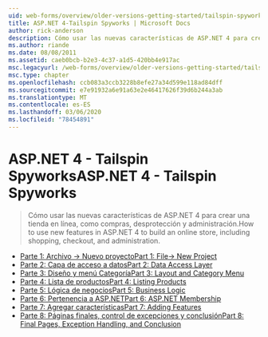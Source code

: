 ```yaml
---
uid: web-forms/overview/older-versions-getting-started/tailspin-spyworks/index
title: ASP.NET 4-Tailspin Spyworks | Microsoft Docs
author: rick-anderson
description: Cómo usar las nuevas características de ASP.NET 4 para crear una tienda en línea, como compras, desprotección y administración.
ms.author: riande
ms.date: 08/08/2011
ms.assetid: caeb0bcb-b2e3-4c37-a1d5-420bb4e917ac
msc.legacyurl: /web-forms/overview/older-versions-getting-started/tailspin-spyworks
msc.type: chapter
ms.openlocfilehash: ccb083a3ccb3228b8efe27a34d599e118ad84dff
ms.sourcegitcommit: e7e91932a6e91a63e2e46417626f39d6b244a3ab
ms.translationtype: MT
ms.contentlocale: es-ES
ms.lasthandoff: 03/06/2020
ms.locfileid: "78454891"
---
```

# <a name="aspnet-4---tailspin-spyworks"></a><span data-ttu-id="421f9-103">ASP.NET 4 - Tailspin Spyworks</span><span class="sxs-lookup"><span data-stu-id="421f9-103">ASP.NET 4 - Tailspin Spyworks</span></span>

> <span data-ttu-id="421f9-104">Cómo usar las nuevas características de ASP.NET 4 para crear una tienda en línea, como compras, desprotección y administración.</span><span class="sxs-lookup"><span data-stu-id="421f9-104">How to use new features in ASP.NET 4 to build an online store, including shopping, checkout, and administration.</span></span>

- [<span data-ttu-id="421f9-105">Parte 1: Archivo -> Nuevo proyecto</span><span class="sxs-lookup"><span data-stu-id="421f9-105">Part 1: File-> New Project</span></span>](tailspin-spyworks-part-1.md)
- [<span data-ttu-id="421f9-106">Parte 2: Capa de acceso a datos</span><span class="sxs-lookup"><span data-stu-id="421f9-106">Part 2: Data Access Layer</span></span>](tailspin-spyworks-part-2.md)
- [<span data-ttu-id="421f9-107">Parte 3: Diseño y menú Categoría</span><span class="sxs-lookup"><span data-stu-id="421f9-107">Part 3: Layout and Category Menu</span></span>](tailspin-spyworks-part-3.md)
- [<span data-ttu-id="421f9-108">Parte 4: Lista de productos</span><span class="sxs-lookup"><span data-stu-id="421f9-108">Part 4: Listing Products</span></span>](tailspin-spyworks-part-4.md)
- [<span data-ttu-id="421f9-109">Parte 5: Lógica de negocios</span><span class="sxs-lookup"><span data-stu-id="421f9-109">Part 5: Business Logic</span></span>](tailspin-spyworks-part-5.md)
- [<span data-ttu-id="421f9-110">Parte 6: Pertenencia a ASP.NET</span><span class="sxs-lookup"><span data-stu-id="421f9-110">Part 6: ASP.NET Membership</span></span>](tailspin-spyworks-part-6.md)
- [<span data-ttu-id="421f9-111">Parte 7: Agregar características</span><span class="sxs-lookup"><span data-stu-id="421f9-111">Part 7: Adding Features</span></span>](tailspin-spyworks-part-7.md)
- [<span data-ttu-id="421f9-112">Parte 8: Páginas finales, control de excepciones y conclusión</span><span class="sxs-lookup"><span data-stu-id="421f9-112">Part 8: Final Pages, Exception Handling, and Conclusion</span></span>](tailspin-spyworks-part-8.md)
